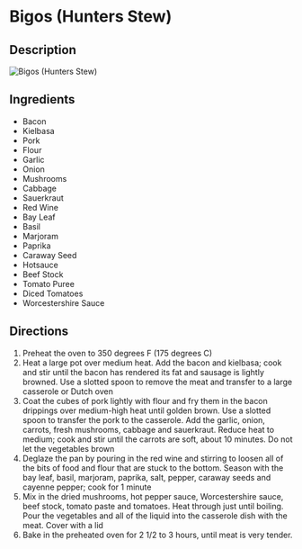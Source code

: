 # Bigos (Hunters Stew)

## Description
![Bigos (Hunters Stew)](https://www.themealdb.com/images/media/meals/md8w601593348504.jpg "Bigos (Hunters Stew)")

## Ingredients
- Bacon
- Kielbasa
- Pork
- Flour
- Garlic
- Onion
- Mushrooms
- Cabbage
- Sauerkraut
- Red Wine
- Bay Leaf
- Basil
- Marjoram
- Paprika
- Caraway Seed
- Hotsauce
- Beef Stock
- Tomato Puree
- Diced Tomatoes
- Worcestershire Sauce

## Directions
1. Preheat the oven to 350 degrees F (175 degrees C)
2. Heat a large pot over medium heat. Add the bacon and kielbasa; cook and stir until the bacon has rendered its fat and sausage is lightly browned. Use a slotted spoon to remove the meat and transfer to a large casserole or Dutch oven
3. Coat the cubes of pork lightly with flour and fry them in the bacon drippings over medium-high heat until golden brown. Use a slotted spoon to transfer the pork to the casserole. Add the garlic, onion, carrots, fresh mushrooms, cabbage and sauerkraut. Reduce heat to medium; cook and stir until the carrots are soft, about 10 minutes. Do not let the vegetables brown
4. Deglaze the pan by pouring in the red wine and stirring to loosen all of the bits of food and flour that are stuck to the bottom. Season with the bay leaf, basil, marjoram, paprika, salt, pepper, caraway seeds and cayenne pepper; cook for 1 minute
5. Mix in the dried mushrooms, hot pepper sauce, Worcestershire sauce, beef stock, tomato paste and tomatoes. Heat through just until boiling. Pour the vegetables and all of the liquid into the casserole dish with the meat. Cover with a lid
6. Bake in the preheated oven for 2 1/2 to 3 hours, until meat is very tender.
